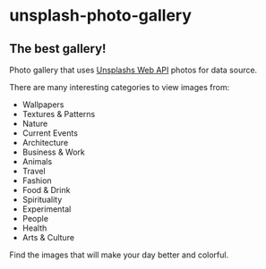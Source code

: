 # unsplash-photo-gallery

## The best gallery!

Photo gallery that uses [Unsplashs Web API](https://unsplash.com/) photos for data source.

There are many interesting categories to view images from:

* Wallpapers
* Textures & Patterns
* Nature
* Current Events
* Architecture
* Business & Work
* Animals
* Travel
* Fashion
* Food & Drink
* Spirituality
* Experimental
* People
* Health
* Arts & Culture

Find the images that will make your day better and colorful.


